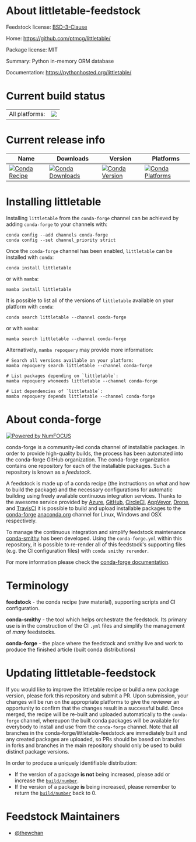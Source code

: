 About littletable-feedstock
===========================

Feedstock license: [BSD-3-Clause](https://github.com/conda-forge/littletable-feedstock/blob/main/LICENSE.txt)

Home: https://github.com/ptmcg/littletable/

Package license: MIT

Summary: Python in-memory ORM database

Documentation: https://pythonhosted.org/littletable/

Current build status
====================


<table><tr><td>All platforms:</td>
    <td>
      <a href="https://dev.azure.com/conda-forge/feedstock-builds/_build/latest?definitionId=17287&branchName=main">
        <img src="https://dev.azure.com/conda-forge/feedstock-builds/_apis/build/status/littletable-feedstock?branchName=main">
      </a>
    </td>
  </tr>
</table>

Current release info
====================

| Name | Downloads | Version | Platforms |
| --- | --- | --- | --- |
| [![Conda Recipe](https://img.shields.io/badge/recipe-littletable-green.svg)](https://anaconda.org/conda-forge/littletable) | [![Conda Downloads](https://img.shields.io/conda/dn/conda-forge/littletable.svg)](https://anaconda.org/conda-forge/littletable) | [![Conda Version](https://img.shields.io/conda/vn/conda-forge/littletable.svg)](https://anaconda.org/conda-forge/littletable) | [![Conda Platforms](https://img.shields.io/conda/pn/conda-forge/littletable.svg)](https://anaconda.org/conda-forge/littletable) |

Installing littletable
======================

Installing `littletable` from the `conda-forge` channel can be achieved by adding `conda-forge` to your channels with:

```
conda config --add channels conda-forge
conda config --set channel_priority strict
```

Once the `conda-forge` channel has been enabled, `littletable` can be installed with `conda`:

```
conda install littletable
```

or with `mamba`:

```
mamba install littletable
```

It is possible to list all of the versions of `littletable` available on your platform with `conda`:

```
conda search littletable --channel conda-forge
```

or with `mamba`:

```
mamba search littletable --channel conda-forge
```

Alternatively, `mamba repoquery` may provide more information:

```
# Search all versions available on your platform:
mamba repoquery search littletable --channel conda-forge

# List packages depending on `littletable`:
mamba repoquery whoneeds littletable --channel conda-forge

# List dependencies of `littletable`:
mamba repoquery depends littletable --channel conda-forge
```


About conda-forge
=================

[![Powered by
NumFOCUS](https://img.shields.io/badge/powered%20by-NumFOCUS-orange.svg?style=flat&colorA=E1523D&colorB=007D8A)](https://numfocus.org)

conda-forge is a community-led conda channel of installable packages.
In order to provide high-quality builds, the process has been automated into the
conda-forge GitHub organization. The conda-forge organization contains one repository
for each of the installable packages. Such a repository is known as a *feedstock*.

A feedstock is made up of a conda recipe (the instructions on what and how to build
the package) and the necessary configurations for automatic building using freely
available continuous integration services. Thanks to the awesome service provided by
[Azure](https://azure.microsoft.com/en-us/services/devops/), [GitHub](https://github.com/),
[CircleCI](https://circleci.com/), [AppVeyor](https://www.appveyor.com/),
[Drone](https://cloud.drone.io/welcome), and [TravisCI](https://travis-ci.com/)
it is possible to build and upload installable packages to the
[conda-forge](https://anaconda.org/conda-forge) [anaconda.org](https://anaconda.org/)
channel for Linux, Windows and OSX respectively.

To manage the continuous integration and simplify feedstock maintenance
[conda-smithy](https://github.com/conda-forge/conda-smithy) has been developed.
Using the ``conda-forge.yml`` within this repository, it is possible to re-render all of
this feedstock's supporting files (e.g. the CI configuration files) with ``conda smithy rerender``.

For more information please check the [conda-forge documentation](https://conda-forge.org/docs/).

Terminology
===========

**feedstock** - the conda recipe (raw material), supporting scripts and CI configuration.

**conda-smithy** - the tool which helps orchestrate the feedstock.
                   Its primary use is in the construction of the CI ``.yml`` files
                   and simplify the management of *many* feedstocks.

**conda-forge** - the place where the feedstock and smithy live and work to
                  produce the finished article (built conda distributions)


Updating littletable-feedstock
==============================

If you would like to improve the littletable recipe or build a new
package version, please fork this repository and submit a PR. Upon submission,
your changes will be run on the appropriate platforms to give the reviewer an
opportunity to confirm that the changes result in a successful build. Once
merged, the recipe will be re-built and uploaded automatically to the
`conda-forge` channel, whereupon the built conda packages will be available for
everybody to install and use from the `conda-forge` channel.
Note that all branches in the conda-forge/littletable-feedstock are
immediately built and any created packages are uploaded, so PRs should be based
on branches in forks and branches in the main repository should only be used to
build distinct package versions.

In order to produce a uniquely identifiable distribution:
 * If the version of a package **is not** being increased, please add or increase
   the [``build/number``](https://docs.conda.io/projects/conda-build/en/latest/resources/define-metadata.html#build-number-and-string).
 * If the version of a package **is** being increased, please remember to return
   the [``build/number``](https://docs.conda.io/projects/conda-build/en/latest/resources/define-metadata.html#build-number-and-string)
   back to 0.

Feedstock Maintainers
=====================

* [@thewchan](https://github.com/thewchan/)

